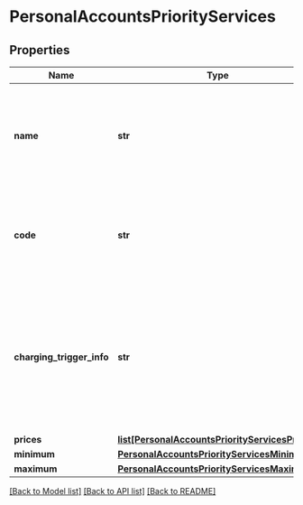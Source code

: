 # PersonalAccountsPriorityServices

## Properties
Name | Type | Description | Notes
------------ | ------------- | ------------- | -------------
**name** | **str** | Nome dos Serviços prioritários, segundo Resolução 3.919 do Bacen, para pessoa física. | 
**code** | **str** | Sigla de identificação do Serviço Prioritário, segundo Resolução 3.919 do Bacen. | [optional] 
**charging_trigger_info** | **str** | Fatos geradores de cobrança que incidem sobre os serviços prioritários, segundo Resolução 3.919 do Bacen, para pessoa física. | 
**prices** | [**list[PersonalAccountsPriorityServicesPrices]**](PersonalAccountsPriorityServicesPrices.md) |  | 
**minimum** | [**PersonalAccountsPriorityServicesMinimum**](PersonalAccountsPriorityServicesMinimum.md) |  | 
**maximum** | [**PersonalAccountsPriorityServicesMaximum**](PersonalAccountsPriorityServicesMaximum.md) |  | 

[[Back to Model list]](../README.md#documentation-for-models) [[Back to API list]](../README.md#documentation-for-api-endpoints) [[Back to README]](../README.md)

